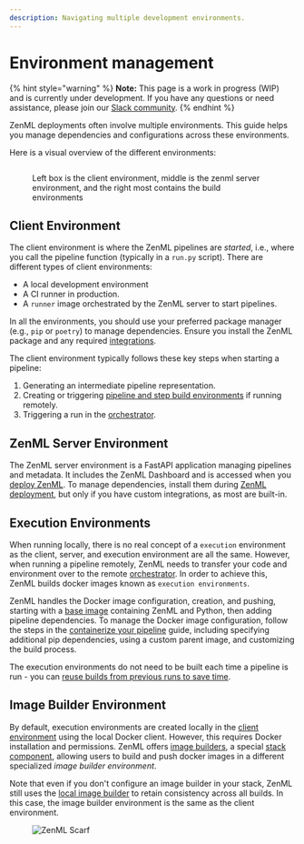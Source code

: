 ```yaml
---
description: Navigating multiple development environments.
---
```


# Environment management

{% hint style="warning" %}
**Note:** This page is a work in progress (WIP) and is currently under development. If you have any questions or need assistance, please join our [Slack community](https://zenml.io/slack).
{% endhint %}

ZenML deployments often involve multiple environments. This guide helps you manage dependencies and configurations across these environments.

Here is a visual overview of the different environments:

<figure><img src="../../../.gitbook/assets/SystemArchitecture.png" alt=""><figcaption><p>Left box is the client environment, middle is the zenml server environment, and the right most contains the build environments</p></figcaption></figure>

## Client Environment

The client environment is where the ZenML pipelines are _started_, i.e., where you call the pipeline function (typically in a `run.py` script). There are different types of client environments:

* A local development environment
* A CI runner in production.
* A `runner` image orchestrated by the ZenML server to start pipelines.

In all the environments, you should use your preferred package manager (e.g., `pip` or `poetry`) to manage dependencies. Ensure you install the ZenML package and any required [integrations](../../../stacks-and-components/component-guide/component-guide.md).

The client environment typically follows these key steps when starting a pipeline:

1. Generating an intermediate pipeline representation.
2. Creating or triggering [pipeline and step build environments](environment-management.md#image-builder-environment) if running remotely.
3. Triggering a run in the [orchestrator](../../../stacks-and-components/component-guide/orchestrators/orchestrators.md).

## ZenML Server Environment

The ZenML server environment is a FastAPI application managing pipelines and metadata. It includes the ZenML Dashboard and is accessed when you [deploy ZenML](../../../deploying-zenml/zenml-self-hosted/zenml-self-hosted.md). To manage dependencies, install them during [ZenML deployment](../../../deploying-zenml/zenml-self-hosted/zenml-self-hosted.md), but only if you have custom integrations, as most are built-in.

## Execution Environments

When running locally, there is no real concept of a `execution` environment as the client, server, and execution environment are all the same. However, when running a pipeline remotely, ZenML needs to transfer your code and environment over to the remote [orchestrator](../../../stacks-and-components/component-guide/orchestrators/orchestrators.md). In order to achieve this, ZenML builds docker images known as `execution environments`.

ZenML handles the Docker image configuration, creation, and pushing, starting with a [base image](https://hub.docker.com/r/zenmldocker/zenml) containing ZenML and Python, then adding pipeline dependencies. To manage the Docker image configuration, follow the steps in the [containerize your pipeline](containerize-your-pipeline.md) guide, including specifying additional pip dependencies, using a custom parent image, and customizing the build process.

The execution environments do not need to be built each time a pipeline is run - you can [reuse builds from previous runs to save time](containerize-your-pipeline.md#reuse-docker-image-builds-from-previous-runs).

## Image Builder Environment

By default, execution environments are created locally in the [client environment](environment-management.md#client-environment) using the local Docker client. However, this requires Docker installation and permissions. ZenML offers [image builders](../../../stacks-and-components/component-guide/image-builders/image-builders.md), a special [stack component](../../production-guide/understand-stacks.md), allowing users to build and push docker images in a different specialized _image builder environment_.

Note that even if you don't configure an image builder in your stack, ZenML still uses the [local image builder](../../../stacks-and-components/component-guide/image-builders/local.md) to retain consistency across all builds. In this case, the image builder environment is the same as the client environment.

<figure><img src="https://static.scarf.sh/a.png?x-pxid=f0b4f458-0a54-4fcd-aa95-d5ee424815bc" alt="ZenML Scarf"><figcaption></figcaption></figure>

